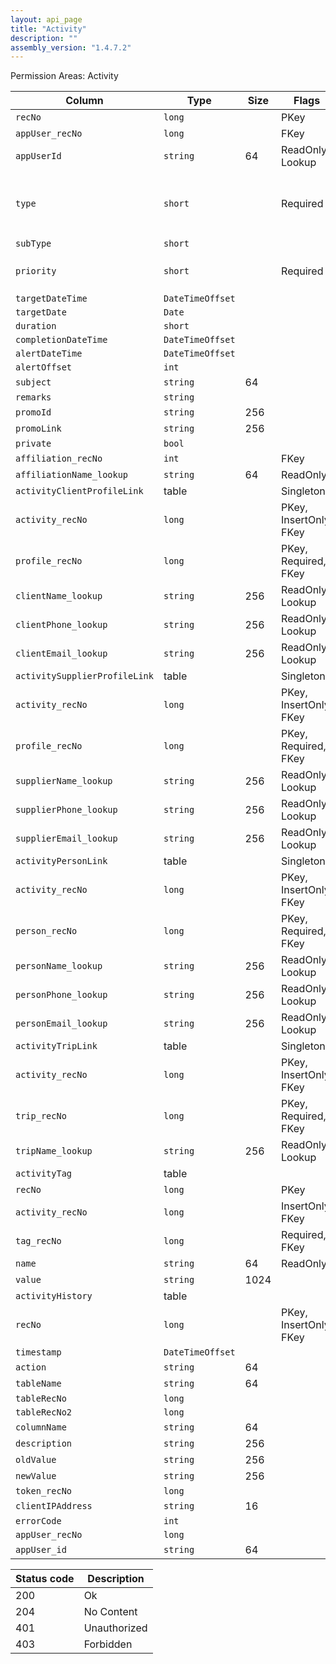 ```yaml
---
layout: api_page
title: "Activity"
description: ""
assembly_version: "1.4.7.2"
---
```




Permission Areas: Activity

| Column | Type | Size | Flags | Table | Description |
| ------ | ---- | ---- | ----- | ----- | ----------- |
| `recNo` | `long` |  | PKey | `activity` | 
| `appUser_recNo` | `long` |  | FKey | `activity` | 
| `appUserId` | `string` | 64 | ReadOnly, Lookup | `activity` | 
| `type` | `short` |  | Required | `activity` | Task = 1, Appointment = 2, Note = 3, Promo = 4
| `subType` | `short` |  |  | `activity` | 
| `priority` | `short` |  | Required | `activity` | Low = 1, Medium = 2, High = 3
| `targetDateTime` | `DateTimeOffset` |  |  | `activity` | 
| `targetDate` | `Date` |  |  | `activity` | 
| `duration` | `short` |  |  | `activity` | 
| `completionDateTime` | `DateTimeOffset` |  |  | `activity` | 
| `alertDateTime` | `DateTimeOffset` |  |  | `activity` | 
| `alertOffset` | `int` |  |  | `activity` | 
| `subject` | `string` | 64 |  | `activity` | 
| `remarks` | `string` |  |  | `activity` | 
| `promoId` | `string` | 256 |  | `activity` | 
| `promoLink` | `string` | 256 |  | `activity` | 
| `private` | `bool` |  |  | `activity` | 
| `affiliation_recNo` | `int` |  | FKey | `activity` | 
| `affiliationName_lookup` | `string` | 64 | ReadOnly | `activity` | 
| `activityClientProfileLink ` | table |  | Singleton | `activity` | 
| `activity_recNo` | `long` |  | PKey, InsertOnly, FKey | `activityClientProfileLink` | 
| `profile_recNo` | `long` |  | PKey, Required, FKey | `activityClientProfileLink` | 
| `clientName_lookup` | `string` | 256 | ReadOnly, Lookup | `activityClientProfileLink` | 
| `clientPhone_lookup` | `string` | 256 | ReadOnly, Lookup | `activityClientProfileLink` | 
| `clientEmail_lookup` | `string` | 256 | ReadOnly, Lookup | `activityClientProfileLink` | 
| `activitySupplierProfileLink ` | table |  | Singleton | `activity` | 
| `activity_recNo` | `long` |  | PKey, InsertOnly, FKey | `activitySupplierProfileLink` | 
| `profile_recNo` | `long` |  | PKey, Required, FKey | `activitySupplierProfileLink` | 
| `supplierName_lookup` | `string` | 256 | ReadOnly, Lookup | `activitySupplierProfileLink` | 
| `supplierPhone_lookup` | `string` | 256 | ReadOnly, Lookup | `activitySupplierProfileLink` | 
| `supplierEmail_lookup` | `string` | 256 | ReadOnly, Lookup | `activitySupplierProfileLink` | 
| `activityPersonLink ` | table |  | Singleton | `activity` | 
| `activity_recNo` | `long` |  | PKey, InsertOnly, FKey | `activityPersonLink` | 
| `person_recNo` | `long` |  | PKey, Required, FKey | `activityPersonLink` | 
| `personName_lookup` | `string` | 256 | ReadOnly, Lookup | `activityPersonLink` | 
| `personPhone_lookup` | `string` | 256 | ReadOnly, Lookup | `activityPersonLink` | 
| `personEmail_lookup` | `string` | 256 | ReadOnly, Lookup | `activityPersonLink` | 
| `activityTripLink ` | table |  | Singleton | `activity` | 
| `activity_recNo` | `long` |  | PKey, InsertOnly, FKey | `activityTripLink` | 
| `trip_recNo` | `long` |  | PKey, Required, FKey | `activityTripLink` | 
| `tripName_lookup` | `string` | 256 | ReadOnly, Lookup | `activityTripLink` | 
| `activityTag ` | table |  |  | `activity` | 
| `recNo` | `long` |  | PKey | `activityTag` | 
| `activity_recNo` | `long` |  | InsertOnly, FKey | `activityTag` | 
| `tag_recNo` | `long` |  | Required, FKey | `activityTag` | 
| `name` | `string` | 64 | ReadOnly | `activityTag` | 
| `value` | `string` | 1024 |  | `activityTag` | 
| `activityHistory ` | table |  |  | `activity` | 
| `recNo` | `long` |  | PKey, InsertOnly, FKey | `history` | 
| `timestamp` | `DateTimeOffset` |  |  | `history` | 
| `action` | `string` | 64 |  | `history` | 
| `tableName` | `string` | 64 |  | `history` | 
| `tableRecNo` | `long` |  |  | `history` | 
| `tableRecNo2` | `long` |  |  | `history` | 
| `columnName` | `string` | 64 |  | `history` | 
| `description` | `string` | 256 |  | `history` | 
| `oldValue` | `string` | 256 |  | `history` | 
| `newValue` | `string` | 256 |  | `history` | 
| `token_recNo` | `long` |  |  | `history` | 
| `clientIPAddress` | `string` | 16 |  | `history` | 
| `errorCode` | `int` |  |  | `history` | 
| `appUser_recNo` | `long` |  |  | `history` | 
| `appUser_id` | `string` | 64 |  | `history` | 

| Status code | Description |
| ----------- | ----------- |
| 200 | Ok |
| 204 | No Content |
| 401 | Unauthorized |
| 403 | Forbidden |


